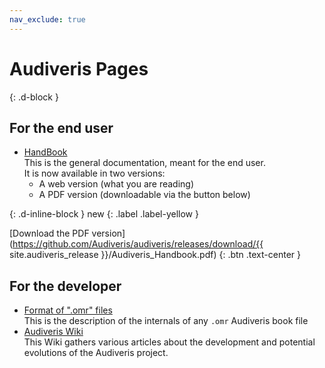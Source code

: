 ```yaml
---
nav_exclude: true
---
```

# Audiveris Pages
{: .d-block }

## For the end user

- [HandBook](_pages/handbook)  
This is the general documentation, meant for the end user.  
It is now available in two versions:
    - A web version (what you are reading)
    - A PDF version (downloadable via the button below)

{: .d-inline-block }
new
{: .label .label-yellow }

[Download the PDF version](https://github.com/Audiveris/audiveris/releases/download/{{ site.audiveris_release }}/Audiveris_Handbook.pdf)
{: .btn .text-center }

## For the developer
- [Format of ".omr" files](_pages/outputs/omr)  
This is the description of the internals of any ``.omr`` Audiveris book file
- [Audiveris Wiki](https://github.com/Audiveris/audiveris/wiki)  
This Wiki gathers various articles about the development and potential evolutions of the Audiveris project.

